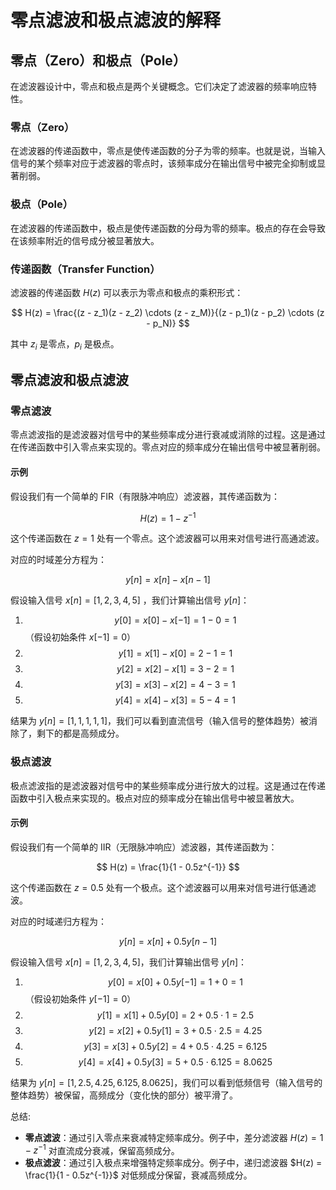# 零点滤波和极点滤波的解释

## 零点（Zero）和极点（Pole）

在滤波器设计中，零点和极点是两个关键概念。它们决定了滤波器的频率响应特性。

### 零点（Zero）

在滤波器的传递函数中，零点是使传递函数的分子为零的频率。也就是说，当输入信号的某个频率对应于滤波器的零点时，该频率成分在输出信号中被完全抑制或显著削弱。

### 极点（Pole）

在滤波器的传递函数中，极点是使传递函数的分母为零的频率。极点的存在会导致在该频率附近的信号成分被显著放大。

### 传递函数（Transfer Function）

滤波器的传递函数 $H(z)$ 可以表示为零点和极点的乘积形式：

$$ H(z) = \frac{(z - z_1)(z - z_2) \cdots (z - z_M)}{(z - p_1)(z - p_2) \cdots (z - p_N)} $$

其中 $z_i$ 是零点，$p_i$ 是极点。

## 零点滤波和极点滤波

### 零点滤波

零点滤波指的是滤波器对信号中的某些频率成分进行衰减或消除的过程。这是通过在传递函数中引入零点来实现的。零点对应的频率成分在输出信号中被显著削弱。

#### 示例

假设我们有一个简单的 FIR（有限脉冲响应）滤波器，其传递函数为：

$$ H(z) = 1 - z^{-1} $$

这个传递函数在 $z = 1$ 处有一个零点。这个滤波器可以用来对信号进行高通滤波。

对应的时域差分方程为：

$$ y[n] = x[n] - x[n-1] $$

假设输入信号 $x[n] = [1, 2, 3, 4, 5]$ ，我们计算输出信号 $y[n]$：

1. $$ y[0] = x[0] - x[-1] = 1 - 0 = 1 $$ 
（假设初始条件 $x[-1] = 0$）
2. $$ y[1] = x[1] - x[0] = 2 - 1 = 1 $$
3. $$ y[2] = x[2] - x[1] = 3 - 2 = 1 $$
4. $$ y[3] = x[3] - x[2] = 4 - 3 = 1 $$
5. $$ y[4] = x[4] - x[3] = 5 - 4 = 1 $$

结果为 $y[n] = [1, 1, 1, 1, 1]$，我们可以看到直流信号（输入信号的整体趋势）被消除了，剩下的都是高频成分。

### 极点滤波

极点滤波指的是滤波器对信号中的某些频率成分进行放大的过程。这是通过在传递函数中引入极点来实现的。极点对应的频率成分在输出信号中被显著放大。

#### 示例

假设我们有一个简单的 IIR（无限脉冲响应）滤波器，其传递函数为：

$$ H(z) = \frac{1}{1 - 0.5z^{-1}} $$

这个传递函数在 $z = 0.5$ 处有一个极点。这个滤波器可以用来对信号进行低通滤波。

对应的时域递归方程为：

$$ y[n] = x[n] + 0.5y[n-1] $$

假设输入信号 $x[n] = [1, 2, 3, 4, 5]$，我们计算输出信号 $y[n]$：

1. $$ y[0] = x[0] + 0.5y[-1] = 1 + 0 = 1 $$ 
（假设初始条件 $y[-1] = 0$）
2. $$ y[1] = x[1] + 0.5y[0] = 2 + 0.5 \cdot 1 = 2.5 $$
3. $$ y[2] = x[2] + 0.5y[1] = 3 + 0.5 \cdot 2.5 = 4.25 $$
4. $$ y[3] = x[3] + 0.5y[2] = 4 + 0.5 \cdot 4.25 = 6.125 $$
5. $$ y[4] = x[4] + 0.5y[3] = 5 + 0.5 \cdot 6.125 = 8.0625 $$

结果为 $y[n] = [1, 2.5, 4.25, 6.125, 8.0625]$，我们可以看到低频信号（输入信号的整体趋势）被保留，高频成分（变化快的部分）被平滑了。

总结:

- **零点滤波**：通过引入零点来衰减特定频率成分。例子中，差分滤波器 $H(z) = 1 - z^{-1}$ 对直流成分衰减，保留高频成分。
- **极点滤波**：通过引入极点来增强特定频率成分。例子中，递归滤波器 $H(z) = \frac{1}{1 - 0.5z^{-1}}$ 对低频成分保留，衰减高频成分。


